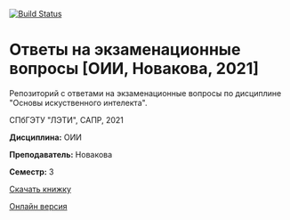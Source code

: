 [![Build Status](https://cloud.drone.io/api/badges/eltech-cad-masters/exam_tickets_oii_2021_novakova/status.svg)](https://cloud.drone.io/eltech-cad-masters/exam_tickets_oii_2021_novakova)

# Ответы на экзаменационные вопросы [ОИИ, Новакова, 2021]

Репозиторий с ответами на экзаменационные вопросы по дисциплине "Основы искуственного интелекта".

СПбГЭТУ "ЛЭТИ", САПР, 2021

**Дисциплина:** ОИИ

**Преподаватель:** Новакова

**Семестр:** 3

[Скачать книжку](https://github.com/eltech-cad-masters/exam_tickets_oii_2021_novakova/releases/latest)

[Онлайн версия](https://eltech-cad-masters.github.io/exam_tickets_oii_2021_novakova/)
